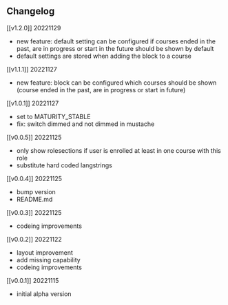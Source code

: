 ## Changelog ##
[[v1.2.0]] 20221129
- new feature: default setting can be configured if courses ended in the past, are in progress or start in the future should be shown by default
- default settings are stored when adding the block to a course

[[v1.1.1]] 20221127
- new feature: block can be configured which courses should be shown (course ended in the past, are in progress or start in future)


[[v1.0.1]] 20221127
- set to MATURITY_STABLE
- fix: switch dimmed and not dimmed in mustache

[[v0.0.5]] 20221125
- only show rolesections if user is enrolled at least in one course with this role
- substitute hard coded langstrings

[[v0.0.4]] 20221125
- bump version
- README.md

[[v0.0.3]] 20221125
- codeing improvements

[[v0.0.2]] 20221122
- layout improvement
- add missing capability
- codeing improvements

[[v0.0.1]] 20221115
- initial alpha version
